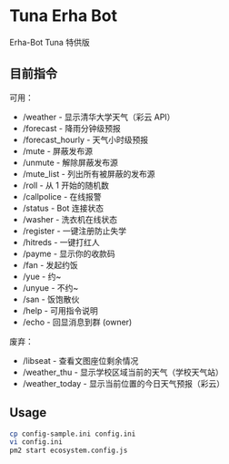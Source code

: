 # Tuna Erha Bot

Erha-Bot Tuna 特供版

## 目前指令

可用：

- /weather - 显示清华大学天气（彩云 API）
- /forecast - 降雨分钟级预报
- /forecast_hourly - 天气小时级预报
- /mute - 屏蔽发布源
- /unmute - 解除屏蔽发布源
- /mute_list - 列出所有被屏蔽的发布源
- /roll - 从 1 开始的随机数
- /callpolice - 在线报警
- /status - Bot 连接状态
- /washer - 洗衣机在线状态
- /register - 一键注册防止失学
- /hitreds - 一键打红人
- /payme - 显示你的收款码
- /fan - 发起约饭
- /yue - 约~
- /unyue - 不约~
- /san - 饭饱散伙
- /help - 可用指令说明
- /echo - 回显消息到群 (owner)

废弃：

- /libseat - 查看文图座位剩余情况
- /weather_thu - 显示学校区域当前的天气（学校天气站）
- /weather_today - 显示当前位置的今日天气预报（彩云）

## Usage

```bash
cp config-sample.ini config.ini
vi config.ini
pm2 start ecosystem.config.js
```
